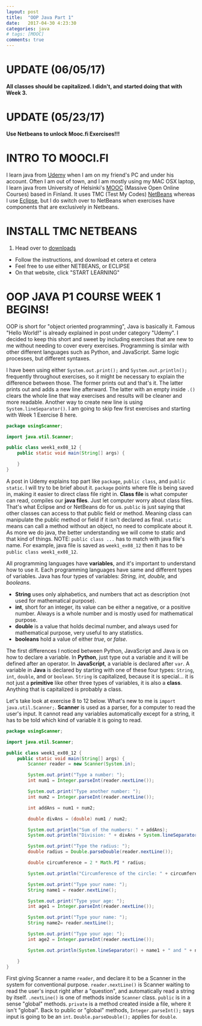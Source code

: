 ```yaml
---
layout: post
title:  "OOP Java Part 1"
date:   2017-04-30 4:23:30
categories: java
# tags: [MOOC]
comments: true
---
```


# UPDATE (06/05/17)
<strong>All classes should be capitalized. I didn't, and started doing that with Week 3.</strong>

# UPDATE (05/23/17)
<strong>Use Netbeans to unlock Mooc.fi Exercises!!!</strong>

# INTRO TO MOOCI.FI

I learn java from [Udemy][Udemy] when I am on my friend's PC and under his account.
Often I am out of town, and I am mostly using my MAC OSX laptop, I learn java from University of Helsinki's [MOOC][MOOC] (Massive Open Online Courses) based in Finland. It uses TMC (Test My Codes) [NetBeans][NetBeans] whereas I use [Eclipse][Eclipse], but I do switch over to NetBeans when exercises have components that are exclusively in Netbeans.

# INSTALL TMC NETBEANS

1) Head over to [downloads][downloads]

- Follow the instructions, and download et cetera et cetera
- Feel free to use either NETBEANS, or ECLIPSE
- On that website, click "START LEARNING"


# OOP JAVA P1 COURSE WEEK 1 BEGINS!

OOP is short for "object oriented programming", Java is basically it. Famous "Hello World!" is already explained in post under category "Udemy". I decided to keep this short and sweet by including exercises that are new to me without needing to cover every exercises. Programming is similar with other different languages such as Python, and JavaScript. Same logic processes, but different syntaxes.

I have been using either `System.out.print();` and `System.out.println();` frequently throughout exercises, so it might be necessary to explain the difference between those. The former prints out and that's it. The latter prints out and adds a new line afterward. The latter with an empty inside `.()` clears the whole line that way exercises and results will be cleaner and more readable. Another way to create new line is using `System.lineSeparator()`. I am going to skip few first exercises and starting with Week 1 Exercise 8 here.  

```java
package usingScanner;

import java.util.Scanner;

public class week1_ex08_12 {
	public static void main(String[] args) {

	}
}
```

A post in Udemy explains top part like `package`, `public class`, and `public static`. I will try to be brief about it. `package` points where file is being saved in, making it easier to direct class file right in. <strong> Class file </strong> is what computer can read, compiles our <strong>java files</strong>. Just let computer worry about class files. That's what Eclipse and or NetBeans do for us. `public` is just saying that other classes can access to that public field or method. Meaning class can manipulate the public method or field if it isn't declared as final.  `static` means can call a method without an object, no need to complicate about it. As more we do java, the better understanding we will come to static and that kind of things. NOTE: `public class ...` has to match with java file's name. For example, java file is saved as `week1_ex08_12`  then it has to be `public class week1_ex08_12`.

All programming languages have <strong>variables</strong>, and it's important to understand how to use it. Each programming languages have same and different types of variables. Java has four types of variables: <i>String, int, double,</i> and <i>booleans</i>.

- <strong>String</strong> uses only alphabetics, and numbers that act as description (not used for mathematical purpose).
- <strong>int</strong>, short for an integer, its value can be either a negative, or a positive number. Always is a whole number and is mostly used for mathematical purpose.   
- <strong>double</strong> is a value that holds decimal number, and always used for mathematical purpose, very useful to any statistics.
- <strong>booleans</strong> hold a value of either <i>true</i>, or <i>false</i>.  

The first differences I noticed between Python, JavaScript and Java is on how to declare a variable. In <strong>Python</strong>, just type out a variable and it will be defined after an operator. In <strong>JavaScript</strong>, a variable is declared after `var`. A variable in <strong>Java</strong> is declared by starting with one of these four types: `String`, `int`, `double`, and or `boolean`. `String` is capitalized, because it is special... it is not just a <strong>primitive</strong> like other three types of variables, it is also a <strong>class</strong>. Anything that is capitalized is probably a class.   

Let's take look at exercise 8 to 12 below. What's new to me is `import java.util.Scanner;`. <strong>Scanner</strong> is used as a parser, for a computer to read the user's input. It cannot read any variables automatically except for a string, it has to be told which kind of variable it is going to read.  

```java
package usingScanner;

import java.util.Scanner;

public class week1_ex08_12 {
	public static void main(String[] args) {
		Scanner reader = new Scanner(System.in);

		System.out.print("Type a number: ");
		int num1 = Integer.parseInt(reader.nextLine());

		System.out.print("Type another number: ");
		int num2 = Integer.parseInt(reader.nextLine());

		int addAns = num1 + num2;

		double divAns = (double) num1 / num2;   

		System.out.println("Sum of the numbers: " + addAns);
		System.out.println("Division: " + divAns + System.lineSeparator());

		System.out.print("Type the radius: ");
		double radius = Double.parseDouble(reader.nextLine());

		double circumference = 2 * Math.PI * radius;

		System.out.println("Circumference of the circle: " + circumference + System.lineSeparator());

		System.out.print("Type your name: ");
		String name1 = reader.nextLine();            

		System.out.print("Type your age: ");
		int age1 = Integer.parseInt(reader.nextLine());

		System.out.print("Type your name: ");
		String name2= reader.nextLine();

		System.out.print("Type your age: ");
		int age2 = Integer.parseInt(reader.nextLine());

		System.out.println(System.lineSeparator() + name1 + " and " + name2 + " are " + (age1 + age2) + " years old in total.");

	}
}
```
First giving Scanner a name `reader`, and declare it to be a Scanner in the system for conventional purpose. `reader.nextLine()` is Scanner waiting to read the user's input right after a "question", and automatically read a string by itself. `.nextLine()` is one of methods inside `Scanner` class. `public` is in a sense "global" methods. `private` is a method created inside a file, where it isn't "global". Back to public or "global" methods, `Integer.parseInt();` says input is going to be an `int`. `Double.parseDouble();` applies for `double`.






[Udemy]: https://www.udemy.com
[MOOC]: https://www.mooc.fi/
[NetBeans]: https://www.netbeans.org
[Eclipse]: http://www.eclipse.org/downloads/packages/
[downloads]: http://mooc.fi/courses/general/programming/how-to-get-started.html
